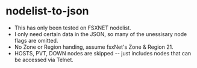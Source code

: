 # nodelist-to-json
 
- This has only been tested on FSXNET nodelist.
- I only need certain data in the JSON, so many of the unessisary node flags are omitted.
- No Zone or Region handing, assume fsxNet's Zone & Region 21.
- HOSTS, PVT, DOWN nodes are skipped -- just includes nodes that can be accessed via Telnet.
